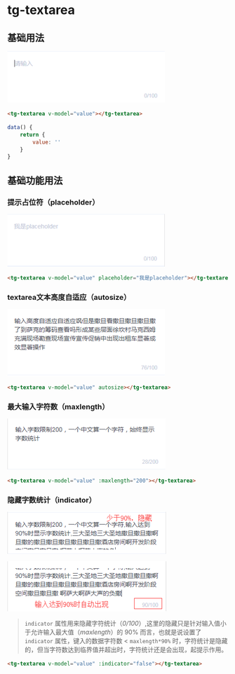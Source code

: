# tg-textarea

## 基础用法
![基础用法](../static/mobile/textarea/textarea.png)
```html
<tg-textarea v-model="value"></tg-textarea>
```
```js
data() {
	return {
		value: ''
	}
}
```

## 基础功能用法

### 提示占位符（placeholder）
![提示占位符](../static/mobile/textarea/textarea_placeholder.png)
```html
<tg-textarea v-model="value" placeholder="我是placeholder"></tg-textarea>
```

### textarea文本高度自适应（autosize）
![高度自适应](../static/mobile/textarea/textarea_autosize.png)
```html
<tg-textarea v-model="value" autosize></tg-textarea>
```

### 最大输入字符数（maxlength）
![最大字符数](../static/mobile/textarea/textarea_maxlength.png)
```html
<tg-textarea v-model="value" :maxlength="200"></tg-textarea>
```

### 隐藏字数统计（indicator）
![最大字符数](../static/mobile/textarea/textarea_indicator.png)

![最大字符数1](../static/mobile/textarea/textarea_indicator1.png)

> `indicator` 属性用来隐藏字符统计（_0/100_）,这里的隐藏只是针对输入值小于允许输入最大值（_maxlength_）的 90% 而言，也就是说设置了 `indicator` 属性，键入的数据字符数 < `maxlength*90%` 时，字符统计是隐藏的，但当字符数达到临界值并超出时，字符统计还是会出现，起提示作用。

```html
<tg-textarea v-model="value" :indicator="false"></tg-textarea>
```